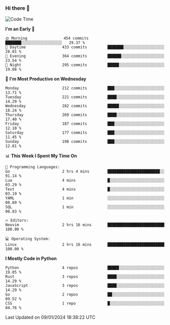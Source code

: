 ### Hi there 👋
<!--START_SECTION:waka-->
![Code Time](http://img.shields.io/badge/Code%20Time-214%20hrs%2055%20mins-blue)

**I'm an Early 🐤** 

```text
🌞 Morning                454 commits         ███████░░░░░░░░░░░░░░░░░░   29.37 % 
🌆 Daytime                433 commits         ███████░░░░░░░░░░░░░░░░░░   28.01 % 
🌃 Evening                364 commits         ██████░░░░░░░░░░░░░░░░░░░   23.54 % 
🌙 Night                  295 commits         █████░░░░░░░░░░░░░░░░░░░░   19.08 % 
```
📅 **I'm Most Productive on Wednesday** 

```text
Monday                   212 commits         ███░░░░░░░░░░░░░░░░░░░░░░   13.71 % 
Tuesday                  221 commits         ████░░░░░░░░░░░░░░░░░░░░░   14.29 % 
Wednesday                282 commits         █████░░░░░░░░░░░░░░░░░░░░   18.24 % 
Thursday                 269 commits         ████░░░░░░░░░░░░░░░░░░░░░   17.40 % 
Friday                   187 commits         ███░░░░░░░░░░░░░░░░░░░░░░   12.10 % 
Saturday                 177 commits         ███░░░░░░░░░░░░░░░░░░░░░░   11.45 % 
Sunday                   198 commits         ███░░░░░░░░░░░░░░░░░░░░░░   12.81 % 
```


📊 **This Week I Spent My Time On** 

```text
💬 Programming Languages: 
Go                       2 hrs 4 mins        ███████████████████████░░   91.14 % 
Lua                      4 mins              █░░░░░░░░░░░░░░░░░░░░░░░░   03.29 % 
Text                     4 mins              █░░░░░░░░░░░░░░░░░░░░░░░░   03.19 % 
YAML                     1 min               ░░░░░░░░░░░░░░░░░░░░░░░░░   00.89 % 
SQL                      1 min               ░░░░░░░░░░░░░░░░░░░░░░░░░   00.83 % 

🔥 Editors: 
Neovim                   2 hrs 16 mins       █████████████████████████   100.00 % 

💻 Operating System: 
Linux                    2 hrs 16 mins       █████████████████████████   100.00 % 
```

**I Mostly Code in Python** 

```text
Python                   4 repos             █████░░░░░░░░░░░░░░░░░░░░   19.05 % 
Rust                     3 repos             ████░░░░░░░░░░░░░░░░░░░░░   14.29 % 
JavaScript               3 repos             ████░░░░░░░░░░░░░░░░░░░░░   14.29 % 
Go                       2 repos             ██░░░░░░░░░░░░░░░░░░░░░░░   09.52 % 
CSS                      1 repo              █░░░░░░░░░░░░░░░░░░░░░░░░   04.76 % 
```




 Last Updated on 09/01/2024 18:38:22 UTC
<!--END_SECTION:waka-->

<!--
**YoganshSharma/YoganshSharma** is a ✨ _special_ ✨ repository because its `README.md` (this file) appears on your GitHub profile.

Here are some ideas to get you started:

- 🔭 I’m currently working on ...
- 🌱 I’m currently learning ...
- 👯 I’m looking to collaborate on ...
- 🤔 I’m looking for help with ...
- 💬 Ask me about ...
- 📫 How to reach me: ...
- 😄 Pronouns: ...
- ⚡ Fun fact: ...
-->
